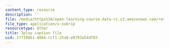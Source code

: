 ```yaml
---
content_type: resource
description: ''
file: /media/https%3A/open-learning-course-data-rc.s3.amazonaws.com/res-18-009-learn-differential-equations-up-close-with-gilbert-strang-and-cleve-moler-fall-2015/277109614884ccf125a8e8793a54df03_0hx59wYpFyY.srt
file_type: application/x-subrip
resourcetype: Other
title: 3play caption file
uid: 27710961-4884-ccf1-25a8-e8793a54df03
---
```

